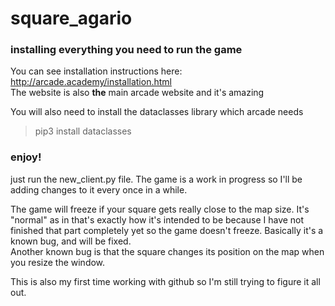 # square_agario

### installing everything you need to run the game
You can see installation instructions here: <http://arcade.academy/installation.html>
<br>The website is also **the** main arcade website and it's amazing

You will also need to install the dataclasses library which arcade needs
> pip3 install dataclasses

### enjoy!
just run the new_client.py file. The game is a work in progress so I'll be adding changes to it every once in a while.

The game will freeze if your square gets really close to the map size. It's "normal" as in that's exactly how it's intended to be because I have not finished that part completely yet so the game doesn't freeze. Basically it's a known bug, and will be fixed.
<br>Another known bug is that the square changes its position on the map when you resize the window.

This is also my first time working with github so I'm still trying to figure it all out.
